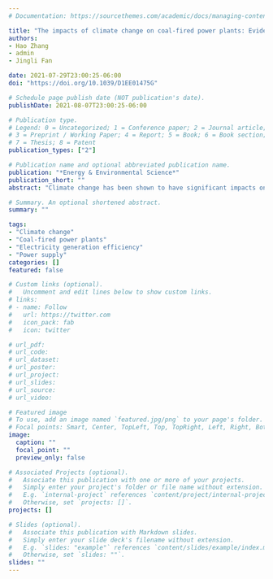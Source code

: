 ```yaml
---
# Documentation: https://sourcethemes.com/academic/docs/managing-content/

title: "The impacts of climate change on coal-fired power plants: Evidence from China"
authors: 
- Hao Zhang
- admin
- Jingli Fan

date: 2021-07-29T23:00:25-06:00
doi: "https://doi.org/10.1039/D1EE01475G"

# Schedule page publish date (NOT publication's date).
publishDate: 2021-08-07T23:00:25-06:00

# Publication type.
# Legend: 0 = Uncategorized; 1 = Conference paper; 2 = Journal article;
# 3 = Preprint / Working Paper; 4 = Report; 5 = Book; 6 = Book section;
# 7 = Thesis; 8 = Patent
publication_types: ["2"]

# Publication name and optional abbreviated publication name.
publication: "*Energy & Environmental Science*"
publication_short: ""
abstract: "Climate change has been shown to have significant impacts on both power demands and power supplies. However, empical assessments on the latter are still limited. Using monthly data collected from 461 coal-fired power plants in China during the period from 2012 to 2014, this paper explores the influences of a suite of climatic factors and non-climatic factors on power generation efficiency. Furthermore, we project future consequences of efficiency with various climate change scenarios. We find significant heterogeneities in the impacts of temperatures across different types of power plants. On average, a 1 °C increase in monthly temperature is associated with an efficiency reduction of 0.09% and 0.32%, respectively, for electricity-only plants and electricity plus heat plants; this means that China's northern region—which has more electricity plus heat plants—is more vulnerable to climate change. Future projections suggest that efficiency reductions induced by climate change could lead to substantial power supply declines. Under the RCP8.5 scenarios, the power losses would reach 15.77 billion kW h per year in the 2050s, accounting for 13.5% of Beijing's electricity consumption in 2019. Back-of-the-envelope calculations show that the improvement in generation efficiency induced by the shut down of small and old units cannot fully offset the supply reduction by shut down itself. Factoring in the rapidly increasing power demands imposes more alarming challenges for stable and sustainable power supplies."

# Summary. An optional shortened abstract.
summary: ""

tags:
- "Climate change"
- "Coal-fired power plants"
- "Electricity generation efficiency"
- "Power supply"
categories: []
featured: false

# Custom links (optional).
#   Uncomment and edit lines below to show custom links.
# links:
# - name: Follow
#   url: https://twitter.com
#   icon_pack: fab
#   icon: twitter

# url_pdf:
# url_code:
# url_dataset:
# url_poster:
# url_project:
# url_slides:
# url_source:
# url_video:

# Featured image
# To use, add an image named `featured.jpg/png` to your page's folder. 
# Focal points: Smart, Center, TopLeft, Top, TopRight, Left, Right, BottomLeft, Bottom, BottomRight.
image:
  caption: ""
  focal_point: ""
  preview_only: false

# Associated Projects (optional).
#   Associate this publication with one or more of your projects.
#   Simply enter your project's folder or file name without extension.
#   E.g. `internal-project` references `content/project/internal-project/index.md`.
#   Otherwise, set `projects: []`.
projects: []

# Slides (optional).
#   Associate this publication with Markdown slides.
#   Simply enter your slide deck's filename without extension.
#   E.g. `slides: "example"` references `content/slides/example/index.md`.
#   Otherwise, set `slides: ""`.
slides: ""
---
```

